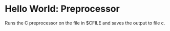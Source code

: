 # Hello World: Preprocessor

Runs the C preprocessor on the file in $CFILE and saves the output to file c.
